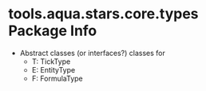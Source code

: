 # tools.aqua.stars.core.types Package Info

- Abstract classes (or interfaces?) classes for
  - T: TickType
  - E: EntityType
  - F: FormulaType
